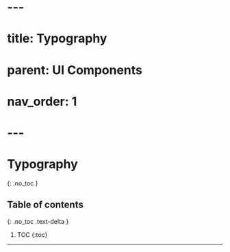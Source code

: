 # ---
# title: Typography
# parent: UI Components
# nav_order: 1
# ---

# Typography
{: .no_toc }

## Table of contents
{: .no_toc .text-delta }

1. TOC
{:toc}

---
